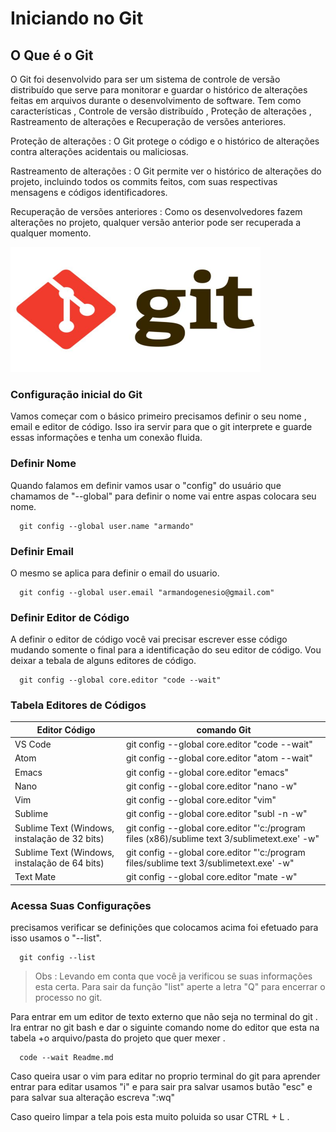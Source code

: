 <h1> Iniciando no Git </h1>

<h2>O Que é o Git</h2>

<p>O Git foi desenvolvido para ser um sistema de controle de versão distribuído que serve para monitorar e guardar o histórico de alterações feitas em arquivos durante o desenvolvimento de software. Tem como características , Controle de versão distribuído , Proteção de alterações , Rastreamento de alterações e Recuperação de versões anteriores.</p>

<p>
Proteção de alterações : O Git protege o código e o histórico de alterações contra alterações acidentais ou maliciosas. 
  
Rastreamento de alterações : O Git permite ver o histórico de alterações do projeto, incluindo todos os commits feitos, com suas respectivas mensagens e códigos identificadores.

Recuperação de versões anteriores : Como os desenvolvedores fazem alterações no projeto, qualquer versão anterior pode ser recuperada a qualquer momento.</p>


<img src="Imagens De Ilustração/Git Logo.jpeg" width="400px  " height="200px">



<h3> Configuração inicial do Git</h3>

<p>Vamos começar com o básico primeiro precisamos definir o seu nome , email e editor de código. Isso ira servir para que o git interprete e guarde essas informações e tenha um conexão fluida.</p>

<h3>Definir Nome</h3>
<p>Quando falamos em definir vamos usar o "config" do usuário que chamamos de "--global" para definir o nome vai entre aspas colocara seu nome.</p>

```
  git config --global user.name "armando"
```


<h3>Definir Email</h3>
<p>O mesmo se aplica para definir o email do usuario.</p>

```
  git config --global user.email "armandogenesio@gmail.com"
```


<h3>Definir Editor de Código</h3>
<p>A definir o editor de código você vai precisar escrever esse código mudando somente o final para a identificação do seu editor de código. Vou deixar a tebala de alguns editores de código.</p>

```
  git config --global core.editor "code --wait"
```

<h3>Tabela Editores de Códigos</h3>

| Editor Código                                      | comando Git                                                                                 |
| ---------------------------------------------------| --------------------------------------------------------------------------------------------|
| VS Code                                            | git config --global core.editor "code --wait"                                               |
| Atom                                               | git config --global core.editor "atom --wait"                                               |
| Emacs                                              | git config --global core.editor "emacs"                                                     |
| Nano                                               | git config --global core.editor "nano -w"                                                   |
| Vim                                                | git config --global core.editor "vim"                                                       |
| Sublime                                            | git config --global core.editor "subl -n -w"                                                |
| Sublime Text (Windows, instalação de 32 bits)      |git config --global core.editor "'c:/program files (x86)/sublime text 3/sublimetext.exe' -w" |
| Sublime Text (Windows, instalação de 64 bits)      |git config --global core.editor "'c:/program files/sublime text 3/sublimetext.exe' -w"       |
| Text Mate                                          | git config --global core.editor "mate -w"                                                   |


<h3> Acessa Suas Configurações </h3>
<p> precisamos verificar se definições que colocamos acima foi efetuado para isso usamos o "--list".</p>

```
  git config --list
```
>Obs : Levando em conta que você ja verificou se suas informações esta certa. Para sair da função "list" aperte a letra "Q" para encerrar o processo no git.

<p>Para entrar em um editor de texto externo que não seja no terminal do git . Ira entrar no git bash e dar o siguinte comando nome do editor que esta na tabela +o arquivo/pasta do projeto que quer mexer .</p>

```
  code --wait Readme.md
```

<p>Caso queira usar o vim para editar no proprio terminal do git para aprender entrar para editar usamos "i" e para sair pra salvar usamos butão "esc" e  para salvar sua alteração escreva ":wq" </p>

<p>Caso queiro limpar a tela pois esta muito poluida so usar CTRL + L .</p>

